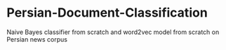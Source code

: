 # Persian-Document-Classification
Naive Bayes classifier from scratch and word2vec model from scratch on Persian news corpus
